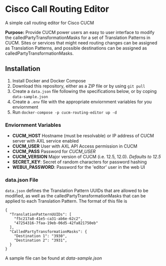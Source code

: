 # Cisco Call Routing Editor

A simple call routing editor for Cisco CUCM

**Purpose:** Provide CUCM power users an easy to user interface to modify the calledPartyTransformationMasks for a set of Translation Patterns in CUCM. Sites or services that might need routing changes can be assigned as Translation Patterns, and possible destinations can be assigned as calledPartyTransformationMasks.

## Installation
1. Install Docker and Docker Compose
2. Download this repository, either as a ZIP file or by using `git pull`
3. Create a `data.json` file following the specifications below, or by coping `data-sample.json`
4. Create a `.env` file with the appropriate enviornment variables for you enviornment
5. Run `docker-compose -p cucm-routing-editor up -d`

### Enviornment Variables
- **CUCM_HOST** Hostname (must be resolvable) or IP address of CUCM server with AXL service enabled
- **CUCM_USER** User with AXL API Access permission in CUCM
- **CUCM_PASS** Password for *CUCM_USER*
- **CUCM_VERSION** Major version of CUCM (i.e. 12.5, 12.0). *Defaults to 12.5*
- **SECRET_KEY**: Secret of random characters for password hashing
- **WEBUI_PASSWORD**: Password for the 'editor' user in the web UI

### data.json File
`data.json` defines the Translation Pattern UUIDs that are allowed to be modified, as well as the calledPartyTransformationMasks that can be applied to each Translation Pattern. The format of this file is
```
{
  "TranslationPatternUUIDs": [
    "f5c217a8-41e5-ca31-ab6e-62c2",
    "47254316-7faa-19eb-06d5-42fa821750eb"
  ],
  "CalledPartyTransformationMasks": {
    "Destination 1": "3930",
    "Destination 2": "3931",
  }
}
```
A sample file can be found at *data-sample.json*
